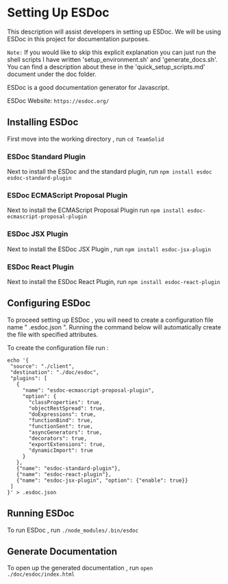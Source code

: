 # Setting Up ESDoc 

This description will assist developers in setting up ESDoc. We will be using ESDoc in this project for documentation 
purposes. 

`Note:` If you would like to skip this explicit explanation you can just run the shell scripts I have written 
'setup_environment.sh' and 'generate_docs.sh'. You can find a description about these in the 
'quick_setup_scripts.md' document under the doc folder.


ESDoc is a good documentation generator for Javascript.

ESDoc Website: `https://esdoc.org/`

## Installing ESDoc

First move into the working directory , run `cd TeamSolid`

### ESDoc Standard Plugin 

Next to install the ESDoc and the standard plugin, run `npm install esdoc esdoc-standard-plugin`

### ESDoc ECMAScript Proposal Plugin

Next to install the ECMAScript Proposal Plugin run `npm install esdoc-ecmascript-proposal-plugin`

### ESDoc JSX Plugin

Next to install the ESDoc JSX Plugin , run `npm install esdoc-jsx-plugin`

### ESDoc React Plugin 

Next to install the ESDoc React Plugin, run `npm install esdoc-react-plugin`

## Configuring ESDoc 

To proceed setting up ESDoc , you will need to create a configuration file name " .esdoc.json ". Running the command 
below will automatically create the file with specified attributes. 

To create the configuration file run : 

```
echo '{
 "source": "./client",
 "destination": "./doc/esdoc",
 "plugins": [
   {
     "name": "esdoc-ecmascript-proposal-plugin",
     "option": {
       "classProperties": true,
       "objectRestSpread": true,
       "doExpressions": true,
       "functionBind": true,
       "functionSent": true,
       "asyncGenerators": true,
       "decorators": true,
       "exportExtensions": true,
       "dynamicImport": true
     }
   },
   {"name": "esdoc-standard-plugin"},
   {"name": "esdoc-react-plugin"},
   {"name": "esdoc-jsx-plugin", "option": {"enable": true}}
 ]
}' > .esdoc.json 
```

## Running ESDoc 

To run ESDoc , run `./node_modules/.bin/esdoc`

## Generate Documentation 

To open up the generated documentation , run `open ./doc/esdoc/index.html`